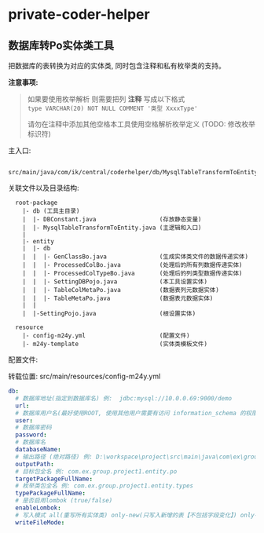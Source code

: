 # private-coder-helper

## 数据库转Po实体类工具

把数据库的表转换为对应的实体类, 同时包含注释和私有枚举类的支持。

**注意事项:**
> 如果要使用枚举解析 则需要把列 **注释** 写成以下格式  
> ```type VARCHAR(20) NOT NULL COMMENT '类型 XxxxType'```
>
> 请勿在注释中添加其他空格本工具使用空格解析枚举定义 (TODO: 修改枚举标识符)

主入口:

```
  src/main/java/com/ik/central/coderhelper/db/MysqlTableTransformToEntity.java
```

关联文件以及目录结构:

```
  root-package
    |- db (工具主目录)
    |  |- DBConstant.java                  (存放静态变量)
    |  |- MysqlTableTransformToEntity.java (主逻辑和入口)
    |
    |- entity
    |  |- db
    |  |  |- GenClassBo.java               (生成实体类文件的数据传递实体)
    |  |  |- ProcessedColBo.java           (处理后的所有列数据传递实体)
    |  |  |- ProcessedColTypeBo.java       (处理后的列类型数据传递实体)
    |  |  |- SettingDBPojo.java            (本工具设置实体)
    |  |  |- TableColMetaPo.java           (数据表列元数据实体)
    |  |  |- TableMetaPo.java              (数据表元数据实体)
    |  |
    |  |-SettingPojo.java                  (根设置实体)

  resource
    |- config-m24y.yml                     (配置文件)
    |- m24y-template                       (实体类模板文件)
```

配置文件:

转载位置: src/main/resources/config-m24y.yml

```yaml
db:
  # 数据库地址(指定到数据库名) 例:  jdbc:mysql://10.0.0.69:9000/demo
  url:
  # 数据库用户名(最好使用ROOT, 使用其他用户需要有访问 information_schema 的权限)
  user:
  # 数据库密码
  password:
  # 数据库名
  databaseName:
  # 输出路径 (绝对路径) 例: D:\workspace\project\src\main\java\com\ex\group\project1\entity\po
  outputPath:
  # 目标包全名 例: com.ex.group.project1.entity.po
  targetPackageFullName:
  # 枚举类包全名 例: com.ex.group.project1.entity.types
  typePackageFullName:
  # 是否启用lombok (true/false)
  enableLombok:
  # 写入模式 all(重写所有实体类) only-new(只写入新增的表【不包括字段变化】) only-update(只更新已存在的实体类)
  writeFileMode:

```

